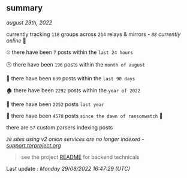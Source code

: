
## summary
_august 29th, 2022_

currently tracking `118` groups across `214` relays & mirrors - _`88` currently online_ 📡

⏲ there have been `7` posts within the `last 24 hours`

🕓 there have been `196` posts within the `month of august`

📅 there have been `639` posts within the `last 90 days`

🏚 there have been `2292` posts within the `year of 2022`

🚀 there have been `2252` posts `last year`

🦕 there have been `4578` posts `since the dawn of ransomwatch` 🐣

there are `57` custom parsers indexing posts

_`20` sites using v2 onion services are no longer indexed - [support.torproject.org](https://support.torproject.org/onionservices/v2-deprecation/)_

> see the project [README](https://github.com/jmousqueton/ransomwatch#readme) for backend technicals



Last update : _Monday 29/08/2022 16:47:29 (UTC)_

